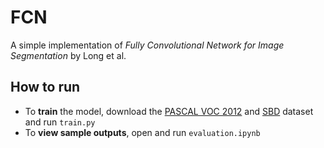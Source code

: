 # FCN
A simple implementation of _Fully Convolutional Network for Image Segmentation_ by Long et al.

## How to run
- To **train** the model, download the [PASCAL VOC 2012](http://host.robots.ox.ac.uk/pascal/VOC/) and [SBD](https://www2.eecs.berkeley.edu/Research/Projects/CS/vision/grouping/semantic_contours/) dataset and run `train.py`
- To **view sample outputs**, open and run `evaluation.ipynb`

